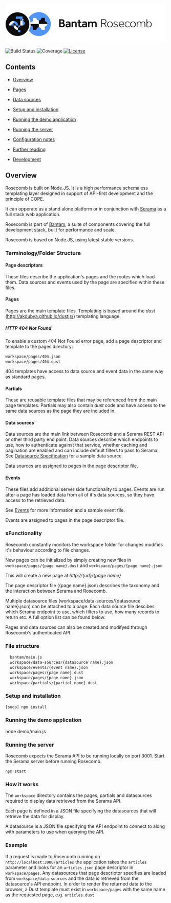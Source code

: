 ![Rosecomb](rosecomb.png)

![Build Status](http://img.shields.io/badge/Release-0.1.4_Beta-green.svg?style=flat-square)&nbsp;![Coverage](http://img.shields.io/badge/coverage-60%-yellow.svg)&nbsp;[![License](http://img.shields.io/:License-MIT-blue.svg?style=flat-square)](http://dadi.mit-license.org)

## Contents

* [Overview](#overview)
* [Pages](docs/page_specification.md) 
* [Data sources](docs/datasource_specification.md) 
* [Setup and installation](#setup-and-installation)
* [Running the demo application](#running-the-demo-application)
* [Running the server](#running-the-server)

* [Configuration notes](#configuration-notes)
* [Further reading](#further-reading)
* [Development](#development)


## Overview

Rosecomb is built on Node.JS. It is a high performance schemaless templating layer designed in support of API-first development and the principle of COPE.

It can opperate as a stand alone platform or in conjunction with [Serama](https://github.com/bantam-framework/serama) as a full stack web application.

Rosecomb is part of [Bantam](https://github.com/bantam-framework/), a suite of components covering the full development stack, built for performance and scale.

Rosecomb is based on Node.JS, using latest stable versions.

### Terminology/Folder Structure

#### Page descriptors
These files describe the application's pages and the routes which load them. Data sources and events used by the page are specified within these files.

#### Pages
Pages are the main template files. Templating is based around the *dust* (http://akdubya.github.io/dustjs/) templating language.

##### HTTP 404 Not Found
To enable a custom 404 Not Found error page, add a page descriptor and template to the pages directory:

```
workspace/pages/404.json
workspace/pages/404.dust
```

404 templates have access to data source and event data in the same way as standard pages. 


#### Partials
These are reusable template files that may be referenced from the main page templates. Partials may also contain *dust* code and have access to the same data sources as the page they are included in.

#### Data sources
Data sources are the main link between Rosecomb and a Serama REST API or other third party end point. Data sources describe which endpoints to use, how to authenticate against that service, whether caching and pagination are enabled and can include default filters to pass to Serama. See [Datasource Specification](datasource_specification.md) for a sample data source.

Data sources are assigned to pages in the page descriptor file.

#### Events
These files add additional server side functionality to pages. Events are run after a page has loaded data from all of it's data sources, so they have access to the retrieved data.

See [Events](events.md) for more information and a sample event file.

Events are assigned to pages in the page descriptor file.

### xFunctionality

Rosecomb constantly monitors the workspace folder for changes modifies it's behaviour according to file changes.

New pages can be initialized by simply creating new files in `workspace/pages/{page name}.dust` and `workspace/pages/{page name}.json`

This will create a new page at *http://{url}/{page name}*

    
The page descriptor file ({page name}.json) describes the taxonomy and the interaction between Serama and Rosecomb.

Multiple datasource files (workspace/data-sources/{datasource name}.json) can be attached to a page. Each data source file descibes which Serama endpoint to use, which filters to use, how many records to return etc. A full option list can be found below.

Pages and data sources can also be created and modifyed through Rosecomb's authenticated API.

### File structure
```  
  bantam/main.js
  workspace/data-sources/{datasource name}.json
  workspace/events/{event name}.json
  workspace/pages/{page name}.dust
  workspace/pages/{page name}.json
  workspace/partials/{partial name}.dust
```

### Setup and installation

	[sudo] npm install

### Running the demo application


  node demo/main.js


### Running the server

Rosecomb expects the Serama API to be running locally on port 3001. Start the Serama server before running Rosecomb.

	npm start


### How it works

The `workspace` directory contains the pages, partials and datasources required to display data retrieved from the Serama API.

Each page is defined in a JSON file specifying the datasources that will retrieve the data for display.

A datasource is a JSON file specifying the API endpoint to connect to along with parameters to use when querying the API.

### Example

If a request is made to Rosecomb running on `http://localhost:3000/articles` the application takes the `articles` parameter and looks for an `articles.json` page descriptor in `workspace/pages`. Any datasources that page descriptor specifies are loaded from `workspace/data-sources` and the data is retrieved from the datasource's API endpoint. In order to render the returned data to the browser, a Dust template must exist in `workspace/pages` with the same name as the requested page, e.g. `articles.dust`.
